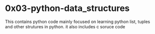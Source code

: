 # 0x03-python-data_structures

This contains python code mainly focused on learning python list, tuples and other strutures in python. it also includes c soruce code
